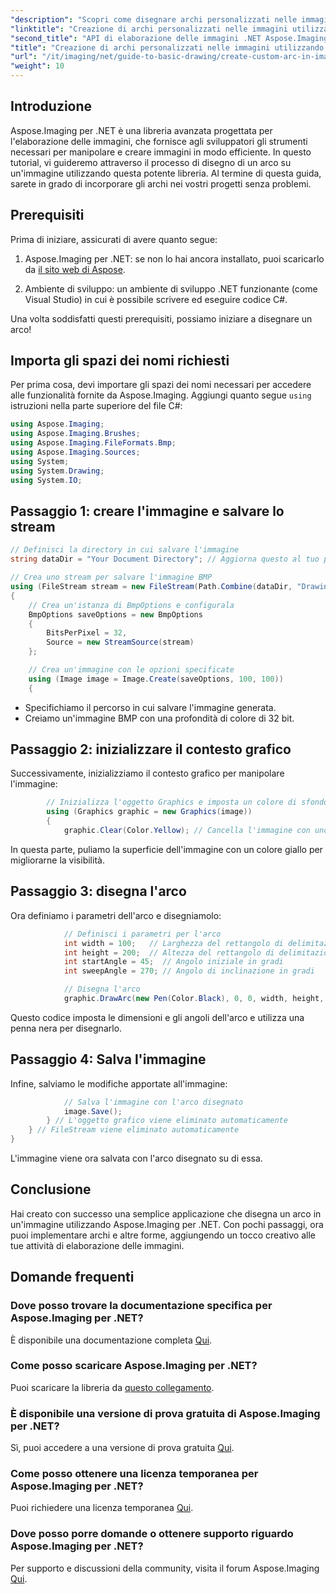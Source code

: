 ```yaml
---
"description": "Scopri come disegnare archi personalizzati nelle immagini utilizzando Aspose.Imaging per .NET. Segui le istruzioni passo passo per configurare l'immagine, inizializzare il contesto grafico, definire i parametri dell'arco e salvare l'output finale."
"linktitle": "Creazione di archi personalizzati nelle immagini utilizzando Aspose.Imaging per .NET"
"second_title": "API di elaborazione delle immagini .NET Aspose.Imaging"
"title": "Creazione di archi personalizzati nelle immagini utilizzando Aspose.Imaging per .NET"
"url": "/it/imaging/net/guide-to-basic-drawing/create-custom-arc-in-images/"
"weight": 10
---
```


## Introduzione

Aspose.Imaging per .NET è una libreria avanzata progettata per l'elaborazione delle immagini, che fornisce agli sviluppatori gli strumenti necessari per manipolare e creare immagini in modo efficiente. In questo tutorial, vi guideremo attraverso il processo di disegno di un arco su un'immagine utilizzando questa potente libreria. Al termine di questa guida, sarete in grado di incorporare gli archi nei vostri progetti senza problemi.

## Prerequisiti

Prima di iniziare, assicurati di avere quanto segue:

1. Aspose.Imaging per .NET: se non lo hai ancora installato, puoi scaricarlo da [il sito web di Aspose](https://releases.aspose.com/imaging/net/).

2. Ambiente di sviluppo: un ambiente di sviluppo .NET funzionante (come Visual Studio) in cui è possibile scrivere ed eseguire codice C#.

Una volta soddisfatti questi prerequisiti, possiamo iniziare a disegnare un arco!

## Importa gli spazi dei nomi richiesti

Per prima cosa, devi importare gli spazi dei nomi necessari per accedere alle funzionalità fornite da Aspose.Imaging. Aggiungi quanto segue `using` istruzioni nella parte superiore del file C#:

```csharp
using Aspose.Imaging;
using Aspose.Imaging.Brushes;
using Aspose.Imaging.FileFormats.Bmp;
using Aspose.Imaging.Sources;
using System;
using System.Drawing;
using System.IO;
```

## Passaggio 1: creare l'immagine e salvare lo stream

```csharp
// Definisci la directory in cui salvare l'immagine
string dataDir = "Your Document Directory"; // Aggiorna questo al tuo percorso preferito

// Crea uno stream per salvare l'immagine BMP
using (FileStream stream = new FileStream(Path.Combine(dataDir, "DrawingArc_out.bmp"), FileMode.Create))
{
    // Crea un'istanza di BmpOptions e configurala
    BmpOptions saveOptions = new BmpOptions
    {
        BitsPerPixel = 32,
        Source = new StreamSource(stream)
    };

    // Crea un'immagine con le opzioni specificate
    using (Image image = Image.Create(saveOptions, 100, 100))
    {
```

- Specifichiamo il percorso in cui salvare l'immagine generata.
- Creiamo un'immagine BMP con una profondità di colore di 32 bit.

## Passaggio 2: inizializzare il contesto grafico

Successivamente, inizializziamo il contesto grafico per manipolare l'immagine:

```csharp
        // Inizializza l'oggetto Graphics e imposta un colore di sfondo
        using (Graphics graphic = new Graphics(image))
        {
            graphic.Clear(Color.Yellow); // Cancella l'immagine con uno sfondo giallo
```

In questa parte, puliamo la superficie dell'immagine con un colore giallo per migliorarne la visibilità.

## Passaggio 3: disegna l'arco

Ora definiamo i parametri dell'arco e disegniamolo:

```csharp
            // Definisci i parametri per l'arco
            int width = 100;   // Larghezza del rettangolo di delimitazione
            int height = 200;  // Altezza del rettangolo di delimitazione
            int startAngle = 45;  // Angolo iniziale in gradi
            int sweepAngle = 270; // Angolo di inclinazione in gradi

            // Disegna l'arco
            graphic.DrawArc(new Pen(Color.Black), 0, 0, width, height, startAngle, sweepAngle);
```

Questo codice imposta le dimensioni e gli angoli dell'arco e utilizza una penna nera per disegnarlo.

## Passaggio 4: Salva l'immagine

Infine, salviamo le modifiche apportate all'immagine:

```csharp
            // Salva l'immagine con l'arco disegnato
            image.Save();
        } // L'oggetto grafico viene eliminato automaticamente
    } // FileStream viene eliminato automaticamente
}
```

L'immagine viene ora salvata con l'arco disegnato su di essa.

## Conclusione

Hai creato con successo una semplice applicazione che disegna un arco in un'immagine utilizzando Aspose.Imaging per .NET. Con pochi passaggi, ora puoi implementare archi e altre forme, aggiungendo un tocco creativo alle tue attività di elaborazione delle immagini.

## Domande frequenti

### Dove posso trovare la documentazione specifica per Aspose.Imaging per .NET?

È disponibile una documentazione completa [Qui](https://reference.aspose.com/imaging/net/).

### Come posso scaricare Aspose.Imaging per .NET?

Puoi scaricare la libreria da [questo collegamento](https://releases.aspose.com/imaging/net/).

### È disponibile una versione di prova gratuita di Aspose.Imaging per .NET?

Sì, puoi accedere a una versione di prova gratuita [Qui](https://releases.aspose.com/).

### Come posso ottenere una licenza temporanea per Aspose.Imaging per .NET?

Puoi richiedere una licenza temporanea [Qui](https://purchase.conholdate.com/temporary-license/).

### Dove posso porre domande o ottenere supporto riguardo Aspose.Imaging per .NET?

Per supporto e discussioni della community, visita il forum Aspose.Imaging [Qui](https://forum.aspose.com/).